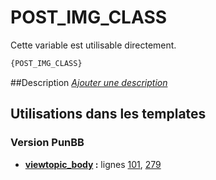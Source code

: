 # POST_IMG_CLASS


Cette variable est utilisable directement.

```html
{POST_IMG_CLASS}
```

##Description
[*Ajouter une description*](https://fa-tvars.appspot.com/var/POST_IMG_CLASS)

## Utilisations dans les templates

### Version PunBB
* __[viewtopic_body](../tpl/var/punbb/viewtopic_body.md#readme) :__ lignes [101](../tpl/src/punbb/viewtopic_body.tpl#L101), [279](../tpl/src/punbb/viewtopic_body.tpl#L279)